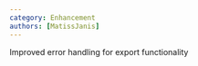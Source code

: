 ```yaml
---
category: Enhancement
authors: [MatissJanis]
---
```


Improved error handling for export functionality
